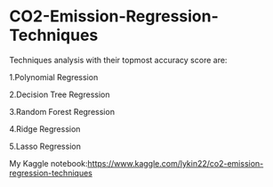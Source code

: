 # CO2-Emission-Regression-Techniques

Techniques analysis with their topmost accuracy score are:

1.Polynomial Regression

2.Decision Tree Regression

3.Random Forest Regression

4.Ridge Regression

5.Lasso Regression

My Kaggle notebook:https://www.kaggle.com/lykin22/co2-emission-regression-techniques
